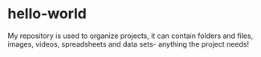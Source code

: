# hello-world
My repository is used to organize projects, it can contain folders and files, images, videos, spreadsheets and data sets- anything the project needs!
